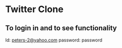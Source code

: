 # Twitter Clone 

## To login in and to see functionality 
Id: peters-2@yahoo.com
password: password

